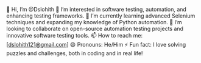 👋 Hi, I’m @Dslohith
👀 I’m interested in software testing, automation, and enhancing testing frameworks.
🌱 I’m currently learning advanced Selenium techniques and expanding my knowledge of Python automation.
💞️ I’m looking to collaborate on open-source automation testing projects and innovative software testing tools.
📫 How to reach me: [dslohith121@gmail.com]
😄 Pronouns: He/Him
⚡ Fun fact: I love solving puzzles and challenges, both in coding and in real life!
<!---
Dslohith/Dslohith is a ✨ special ✨ repository because its `README.md` (this file) appears on your GitHub profile.
You can click the Preview link to take a look at your changes.
--->
